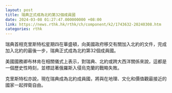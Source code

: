 ```yaml
---
layout: post
title: 瑞典正式成為北約第32個成員國
date: 2024-03-08 01:27:47.000000000 +08:00
link: https://news.rthk.hk/rthk/ch/component/k2/1743632-20240308.htm
categories: rthk
---
```


瑞典首相克里斯特松星期四在華盛頓，向美國政府移交有關加入北約的文件，完成加入北約的最後一步，瑞典正式成為北約第32個成員國。

美國國務卿布林肯在相關儀式上表示，對瑞典、北約或跨大西洋關係來說，這都是一個歷史性時刻，並標誌著俄羅斯入侵烏克蘭的戰略失敗。

克里斯特松亦說，現在瑞典成為北約成員國，將與在地理、文化和價值觀最接近的國家一起捍衛自由。
